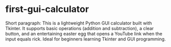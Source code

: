 # first-gui-calculator
Short paragraph: This is a lightweight Python GUI calculator built with Tkinter. It supports basic operations (addition and subtraction), a clear button, and an entertaining easter egg that opens a YouTube link when the input equals rick. Ideal for beginners learning Tkinter and GUI programming.
